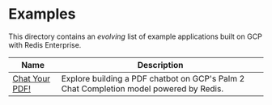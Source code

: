 # Examples

This directory contains an *evolving* list of example applications built on GCP with Redis Enterprise.

| Name | Description |
| ------- | ------- |
| [Chat Your PDF!](chat-your-pdf/)  | Explore building a PDF chatbot on GCP's Palm 2 Chat Completion model powered by Redis.   |

